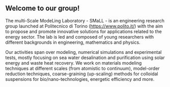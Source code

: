 ## Welcome to our group!
The multi-Scale ModeLing Laboratory - SMaLL - is an engineering research group launched at Politecnico di Torino (https://www.polito.it/) with the aim to propose and promote innovative solutions for applications related to the energy sector. The lab is led and composed of young researchers with different backgrounds in engineering, mathematics and physics.

Our activities span over modeling, numerical simulations and experimental tests, mostly focusing on sea water desalination and purification using solar energy and waste heat recovery. We work on materials modeling techniques at different scales (from atomistic to continuum), model-order reduction techniques, coarse-graining (up-scaling) methods for colloidal suspensions for bio/nano-technologies, energetic efficiency and more.

<!--
**SMaLL-PoliTo/SMaLL-PoliTo** is a ✨ _special_ ✨ repository because its `README.md` (this file) appears on your GitHub profile.

Here are some ideas to get you started:

- 🔭 I’m currently working on ...
- 🌱 I’m currently learning ...
- 👯 I’m looking to collaborate on ...
- 🤔 I’m looking for help with ...
- 💬 Ask me about ...
- 📫 How to reach me: ...
- 😄 Pronouns: ...
- ⚡ Fun fact: ...
-->

